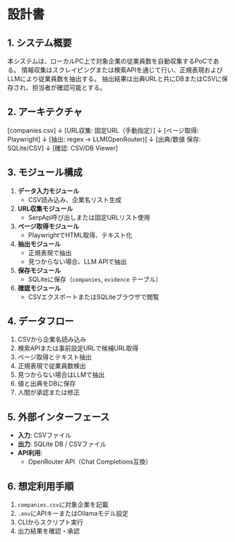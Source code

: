# 設計書
## 1. システム概要
本システムは、ローカルPC上で対象企業の従業員数を自動収集するPoCである。
情報収集はスクレイピングまたは検索APIを通じて行い、正規表現およびLLMにより従業員数を抽出する。
抽出結果は出典URLと共にDBまたはCSVに保存され、担当者が確認可能とする。

## 2. アーキテクチャ
[companies.csv]
↓
[URL収集: 固定URL（手動指定）]
↓
[ページ取得: Playwright]
↓
[抽出: regex → LLM(OpenRouter)]
↓
[出典/数値 保存: SQLite/CSV]
↓
[確認: CSV/DB Viewer]


## 3. モジュール構成
1. **データ入力モジュール**
   - CSV読み込み、企業名リスト生成
2. **URL収集モジュール**
   - SerpApi呼び出しまたは固定URLリスト使用
3. **ページ取得モジュール**
   - PlaywrightでHTML取得、テキスト化
4. **抽出モジュール**
   - 正規表現で抽出
   - 見つからない場合、LLM APIで抽出
5. **保存モジュール**
   - SQLiteに保存（`companies`, `evidence` テーブル）
6. **確認モジュール**
   - CSVエクスポートまたはSQLiteブラウザで閲覧

## 4. データフロー
1. CSVから企業名読み込み
2. 検索APIまたは事前設定URLで候補URL取得
3. ページ取得とテキスト抽出
4. 正規表現で従業員数検出
5. 見つからない場合はLLMで抽出
6. 値と出典をDBに保存
7. 人間が承認または修正

## 5. 外部インターフェース
- **入力**: CSVファイル
- **出力**: SQLite DB / CSVファイル
- **API利用**:
  - OpenRouter API（Chat Completions互換）

## 6. 想定利用手順
1. `companies.csv`に対象企業を記載
2. `.env`にAPIキーまたはOllamaモデル設定
3. CLIからスクリプト実行
4. 出力結果を確認・承認
